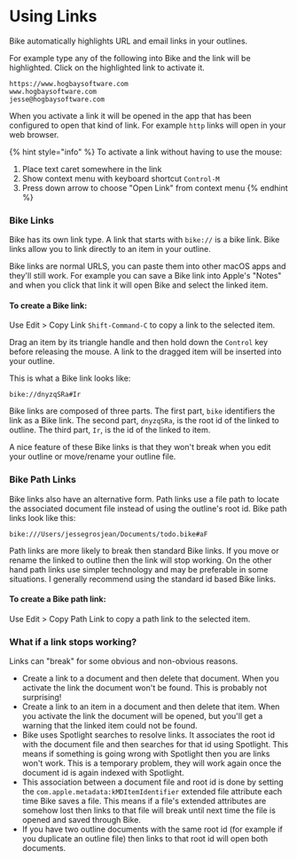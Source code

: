 # Using Links

Bike automatically highlights URL and email links in your outlines.

For example type any of the following into Bike and the link will be highlighted. Click on the highlighted link to activate it.

```
https://www.hogbaysoftware.com
www.hogbaysoftware.com
jesse@hogbaysoftware.com
```

When you activate a link it will be opened in the app that has been configured to open that kind of link. For example `http` links will open in your web browser.

{% hint style="info" %}
To activate a link without having to use the mouse:

1. Place text caret somewhere in the link
2. Show context menu with keyboard shortcut `Control-M`
3. Press down arrow to choose "Open Link" from context menu
{% endhint %}

### Bike Links

Bike has its own link type. A link that starts with `bike://` is a bike link. Bike links allow you to link directly to an item in your outline.

Bike links are normal URLS, you can paste them into other macOS apps and they'll still work. For example you can save a Bike link into Apple's "Notes" and when you click that link it will open Bike and select the linked item.

#### To create a Bike link:

Use Edit > Copy Link `Shift-Command-C` to copy a link to the selected item.

Drag an item by its triangle handle and then hold down the `Control` key before releasing the mouse. A link to the dragged item will be inserted into your outline.

This is what a Bike link looks like:

```
bike://dnyzqSRa#Ir
```

Bike links are composed of three parts. The first part, `bike` identifiers the link as a Bike link. The second part, `dnyzqSRa`, is the root id of the linked to outline. The third part, `Ir`, is the id of the linked to item.

A nice feature of these Bike links is that they won't break when you edit your outline or move/rename your outline file.

### Bike Path Links

Bike links also have an alternative form. Path links use a file path to locate the associated document file instead of using the outline's root id. Bike path links look like this:

```
bike:///Users/jessegrosjean/Documents/todo.bike#aF
```

Path links are more likely to break then standard Bike links. If you move or rename the linked to outline then the link will stop working. On the other hand path links use simpler technology and may be preferable in some situations. I generally recommend using the standard id based Bike links.

#### To create a Bike path link:

Use Edit > Copy Path Link to copy a path link to the selected item.

### What if a link stops working?

Links can "break" for some obvious and non-obvious reasons.

* Create a link to a document and then delete that document. When you activate the link the document won't be found. This is probably not surprising!
* Create a link to an item in a document and then delete that item. When you activate the link the document will be opened, but you'll get a warning that the linked item could not be found.
* Bike uses Spotlight searches to resolve links. It associates the root id with the document file and then searches for that id using Spotlight. This means if something is going wrong with Spotlight then you are links won't work. This is a temporary problem, they will work again once the document id is again indexed with Spotlight.
* This association between a document file and root id is done by setting the `com.apple.metadata:kMDItemIdentifier` extended file attribute each time Bike saves a file. This means if a file's extended attributes are somehow lost then links to that file will break until next time the file is opened and saved through Bike.
* If you have two outline documents with the same root id (for example if you duplicate an outline file) then links to that root id will open both documents.

